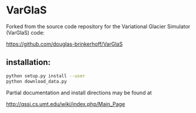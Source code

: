 VarGlaS
=======

Forked from the source code repository for the Variational Glacier Simulator (VarGlaS) code:

https://github.com/douglas-brinkerhoff/VarGlaS

installation:
-------------

```bash
python setup.py install --user
python download_data.py
```


Partial documentation and install directions may be found at

http://qssi.cs.umt.edu/wiki/index.php/Main_Page

